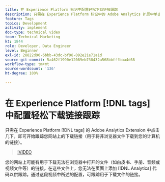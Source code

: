 ```yaml
---
title: 在 Experience Platform 标记中配置轻松下载链接跟踪
description: 只需在 Experience Platform 标记中的 Adobe Analytics 扩展中单击几下，即可开始跟踪您网站上的下载链接（用于将非浏览器文件下载到您的计算机的链接）。
feature: Tags
topics: Development
activity: implement
doc-type: technical video
team: Technical Marketing
kt: 1844
role: Developer, Data Engineer
level: Beginner
exl-id: 28822d90-6bbb-43dc-bf98-892e21e71a1d
source-git-commit: 5a462f1990e12089eb738432a568bbfffbaa4d68
workflow-type: tm+mt
source-wordcount: '136'
ht-degree: 100%

---
```


# 在 Experience Platform [!DNL tags] 中配置轻松下载链接跟踪

只需在 Experience Platform [!DNL tags] 的 Adobe Analytics Extension 中点击几下，即可开始跟踪您网站上的下载链接（用于将非浏览器文件下载到您的计算机的链接）。

>[!VIDEO](https://video.tv.adobe.com/v/25762/?quality=12&learn=on)

您的网站上可能有用于下载无法在浏览器中打开的文件（如白皮书、手册、音频或视频文件等）的链接。在这些文件上，您无法在页面上添加 [!DNL Analytics] 代码以供跟踪。通过这段视频中所述的配置，可跟踪用于下载文件的链接。
